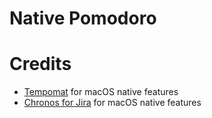 # Native Pomodoro

# Credits
- [Tempomat](https://github.com/mlucchini/Tempomat) for macOS native features
- [Chronos for Jira](https://github.com/nice-af/chronos-app) for macOS native features
